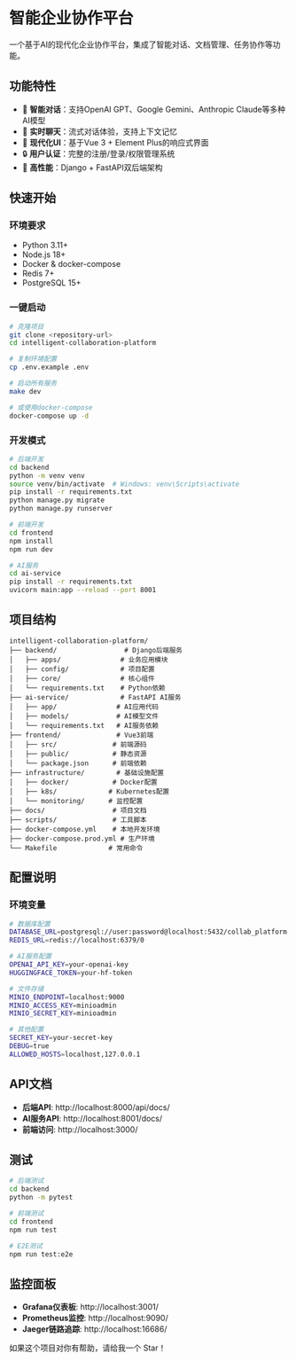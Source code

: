# 智能企业协作平台

一个基于AI的现代化企业协作平台，集成了智能对话、文档管理、任务协作等功能。

##  功能特性

- 🤖 **智能对话**：支持OpenAI GPT、Google Gemini、Anthropic Claude等多种AI模型
- 💬 **实时聊天**：流式对话体验，支持上下文记忆
- 📱 **现代化UI**：基于Vue 3 + Element Plus的响应式界面
- 🔒 **用户认证**：完整的注册/登录/权限管理系统
- 🚀 **高性能**：Django + FastAPI双后端架构

## 快速开始

### 环境要求
- Python 3.11+
- Node.js 18+
- Docker & docker-compose
- Redis 7+
- PostgreSQL 15+

### 一键启动
```bash
# 克隆项目
git clone <repository-url>
cd intelligent-collaboration-platform

# 复制环境配置
cp .env.example .env

# 启动所有服务
make dev

# 或使用docker-compose
docker-compose up -d
```

### 开发模式
```bash
# 后端开发
cd backend
python -m venv venv
source venv/bin/activate  # Windows: venv\Scripts\activate
pip install -r requirements.txt
python manage.py migrate
python manage.py runserver

# 前端开发
cd frontend
npm install
npm run dev

# AI服务
cd ai-service
pip install -r requirements.txt
uvicorn main:app --reload --port 8001
```

## 项目结构

```
intelligent-collaboration-platform/
├── backend/                 # Django后端服务
│   ├── apps/               # 业务应用模块
│   ├── config/             # 项目配置
│   ├── core/               # 核心组件
│   └── requirements.txt    # Python依赖
├── ai-service/             # FastAPI AI服务
│   ├── app/               # AI应用代码
│   ├── models/            # AI模型文件
│   └── requirements.txt   # AI服务依赖
├── frontend/              # Vue3前端
│   ├── src/              # 前端源码
│   ├── public/           # 静态资源
│   └── package.json      # 前端依赖
├── infrastructure/        # 基础设施配置
│   ├── docker/           # Docker配置
│   ├── k8s/             # Kubernetes配置
│   └── monitoring/      # 监控配置
├── docs/                 # 项目文档
├── scripts/              # 工具脚本
├── docker-compose.yml    # 本地开发环境
├── docker-compose.prod.yml # 生产环境
└── Makefile             # 常用命令
```

## 配置说明

### 环境变量
```bash
# 数据库配置
DATABASE_URL=postgresql://user:password@localhost:5432/collab_platform
REDIS_URL=redis://localhost:6379/0

# AI服务配置
OPENAI_API_KEY=your-openai-key
HUGGINGFACE_TOKEN=your-hf-token

# 文件存储
MINIO_ENDPOINT=localhost:9000
MINIO_ACCESS_KEY=minioadmin
MINIO_SECRET_KEY=minioadmin

# 其他配置
SECRET_KEY=your-secret-key
DEBUG=true
ALLOWED_HOSTS=localhost,127.0.0.1
```

## API文档

- **后端API**: http://localhost:8000/api/docs/
- **AI服务API**: http://localhost:8001/docs/
- **前端访问**: http://localhost:3000/

## 测试

```bash
# 后端测试
cd backend
python -m pytest

# 前端测试
cd frontend
npm run test

# E2E测试
npm run test:e2e
```

## 监控面板

- **Grafana仪表板**: http://localhost:3001/
- **Prometheus监控**: http://localhost:9090/
- **Jaeger链路追踪**: http://localhost:16686/



如果这个项目对你有帮助，请给我一个 Star！
